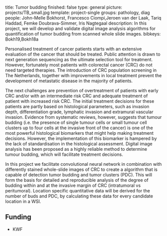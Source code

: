 title: Tumor budding
finished: false
type: general
picture: projects/TB_small.jpg
template: project-single
groups: pathology, diag
people: John-Melle Bokhorst, Francesco Ciompi,Jeroen van der Laak, Tariq Haddad, Femke Doubrava-Simmer, Iris Nagtegaal
description: In this project, we will develop and validate digital image analysis algorithms for quantification of tumor budding from scanned whole slide images.
bibkeys: Bokh19,Bokh18a

Personalised treatment of cancer patients starts with an extensive evaluation of the cancer that should be treated. Public attention is drawn to next generation sequencing as the ultimate selection tool for treatment. However, fortunately most patients with colorectal cancer (CRC) do not need targeted therapies. The introduction of CRC population screening in The Netherlands, together with improvements in local treatment prevent the development of metastatic disease in the majority of patients.

The next challenges are prevention of overtreatment of patients with early CRC and/or with an intermediate risk CRC and adequate treatment of patient with increased risk CRC. The initial treatment decisions for these patients are partly based on histological parameters, such as invasion depth, differentiation grade, lymphatic invasion and extramural vascular invasion. Evidence from systematic reviews, however, suggests that tumour budding (i.e. the presence of single tumour cells or small tumour cell clusters up to four cells at the invasive front of the cancer) is one of the most powerful histological biomarkers that might help making treatment decisions. However, the implementation of this biomarker is hampered by the lack of standardisation in the histological assessment. Digital image analysis has been proposed as a highly reliable method to determine tumour budding, which will facilitate treatment decisions.  

In this project we facilitate convolutional neural network in combination with differently stained whole-slide images of CRC to create a algorithm that is capable of detection tumor budding and tumor clusters (PDC). This will form the basis for detailed and reproducible analysis of the degree of budding within and at the invasive margin of CRC (intratumoral vs peritumoral). Location specific quantitative data will be derived for the number of buds and PDC, by calculating these data for every candidate location in a WSI.

## Funding
- KWF
